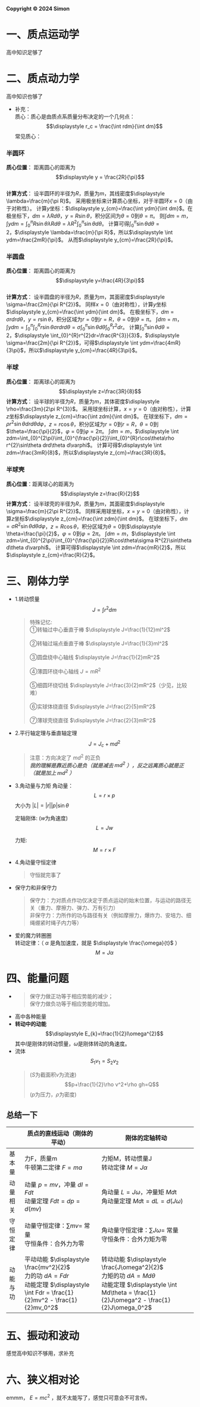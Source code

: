 **Copyright © 2024 Simon**
# 一、质点运动学
高中知识足够了

# 二、质点动力学
高中知识也够了
* 补充：  
  质心：质心是由质点系质量分布决定的一个几何点：
  $$\displaystyle r_c = \frac{\int rdm}{\int dm}$$
常见质心：
### 半圆环 
**质心位置**： 距离圆心的距离为
$$\displaystyle y = \frac{2R}{\pi}$$   
 **计算方式**： 设半圆环的半径为$R$，质量为$m$，其线密度$\displaystyle \lambda=\frac{m}{\pi R}$。 采用极坐标来计算质心坐标，对于半圆环$x = 0$（由于对称性）。 计算$y$坐标：$\displaystyle y_{cm}=\frac{\int ydm}{\int dm}$。在极坐标下，$\displaystyle dm = \lambda Rd\theta$，$\displaystyle y = R\sin\theta$，积分区间为$\theta = 0$到$\theta=\pi$。 则$\displaystyle \int dm=m$，$\displaystyle \int ydm=\int_{0}^{\pi}R\sin\theta\lambda Rd\theta=\lambda R^{2}\int_{0}^{\pi}\sin\theta d\theta$。 计算可得$\displaystyle \int_{0}^{\pi}\sin\theta d\theta = 2$，$\displaystyle \lambda=\frac{m}{\pi R}$，所以$\displaystyle \int ydm=\frac{2mR}{\pi}$。 从而$\displaystyle y_{cm}=\frac{2R}{\pi}$。 
 ### 半圆盘 
 **质心位置**： 距离圆心的距离为
 $$\displaystyle y=\frac{4R}{3\pi}$$  
  **计算方式**： 设半圆盘的半径为$R$，质量为$m$，其面密度$\displaystyle \sigma=\frac{2m}{\pi R^{2}}$。 同样$x = 0$（由对称性），计算$y$坐标$\displaystyle y_{cm}=\frac{\int ydm}{\int dm}$。 在极坐标下，$\displaystyle dm=\sigma rdr d\theta$，$\displaystyle y = r\sin\theta$，积分区域为$\displaystyle r = 0$到$r = R$，$\displaystyle \theta=0$到$\theta=\pi$。 $\displaystyle \int dm=m$，$\displaystyle \int ydm=\int_{0}^{\pi}\int_{0}^{R}r\sin\theta\sigma rdr d\theta=\sigma\int_{0}^{\pi}\sin\theta d\theta\int_{0}^{R}r^{2}dr$。 计算$\displaystyle \int_{0}^{\pi}\sin\theta d\theta = 2$，$\displaystyle \int_{0}^{R}r^{2}dr=\frac{R^{3}}{3}$，$\displaystyle \sigma=\frac{2m}{\pi R^{2}}$，可得$\displaystyle \int ydm=\frac{4mR}{3\pi}$，所以$\displaystyle y_{cm}=\frac{4R}{3\pi}$。 
  ### 半球 
  **质心位置**： 距离球心的距离为
  $$\displaystyle z=\frac{3R}{8}$$ 
  **计算方式**： 设半球的半径为$R$，质量为$m$，其体密度$\displaystyle \rho=\frac{3m}{2\pi R^{3}}$。 采用球坐标计算，$x = y = 0$（由对称性），计算$z$坐标$\displaystyle z_{cm}=\frac{\int zdm}{\int dm}$。 在球坐标下，$\displaystyle dm=\rho r^{2}\sin\theta drd\theta d\varphi$，$\displaystyle z = r\cos\theta$，积分区域为$\displaystyle r = 0$到$r = R$，$\theta = 0$到$\theta=\frac{\pi}{2}$，$\displaystyle \varphi = 0$到$\varphi = 2\pi$。 $\displaystyle \int dm=m$，$\displaystyle \int zdm=\int_{0}^{2\pi}\int_{0}^{\frac{\pi}{2}}\int_{0}^{R}r\cos\theta\rho r^{2}\sin\theta drd\theta d\varphi$。 计算可得$\displaystyle \int zdm=\frac{3mR}{8}$，所以$\displaystyle z_{cm}=\frac{3R}{8}$。 
   ### 半球壳 
   **质心位置**：距离球心的距离为
   $$\displaystyle z=\frac{R}{2}$$
   **计算方式**： 设半球壳的半径为$R$，质量为$m$，其面密度$\displaystyle \sigma=\frac{m}{2\pi R^{2}}$。 同样采用球坐标，$x = y = 0$（由对称性），计算$z$坐标$\displaystyle z_{cm}=\frac{\int zdm}{\int dm}$。 在球坐标下，$dm=\sigma R^{2}\sin\theta d\theta d\varphi$，$z = R\cos\theta$，积分区域为$\displaystyle \theta = 0$到$\displaystyle \theta=\frac{\pi}{2}$，$\displaystyle \varphi = 0$到$\displaystyle \varphi = 2\pi$。 $\displaystyle \int dm=m$，$\displaystyle \int zdm=\int_{0}^{2\pi}\int_{0}^{\frac{\pi}{2}}R\cos\theta\sigma R^{2}\sin\theta d\theta d\varphi$。 计算可得$\displaystyle \int zdm=\frac{mR}{2}$，所以$\displaystyle z_{cm}=\frac{R}{2}$。
# 三、刚体力学
* 1.转动惯量
  $$J = \int r^2 dm$$

  >特殊记忆:  
  ①转轴过中心垂直于棒  $\displaystyle J=\frac{1}{12}ml^2$  
  ${}$   
  ②转轴过端点垂直于棒 $\displaystyle J=\frac{1}{3}ml^2$    
  ${}$   
  ③圆盘绕中心轴线 $\displaystyle J=\frac{1}{2}mR^2$  
  ${}$   
  ④薄圆环绕中心轴线 $\displaystyle J=mR^2$  
  ${}$   
  ⑤细圆环绕切线 $\displaystyle J=\frac{3}{2}mR^2$（少见，比较难）  
  ${}$   
  ⑥实球体绕直径 $\displaystyle J=\frac{2}{5}mR^2$  
  ${}$   
  ⑦薄球壳绕直径 $\displaystyle J=\frac{2}{3}mR^2$  

* 2.平行轴定理与垂直轴定理
  $$J = J_c +md^2$$

  >注意：方向决定了 $md^2$ 的正负  
  ***我的理解是靠近质心是负（就是减去 $md^2$ ），反之远离质心就是正（就是加上 $md^2$ ）***


* 3.角动量与力矩
  角动量：
  $$L = r \times p$$
   大小为 $|L|=|r||p|\sin\theta$  

  定轴刚体: ($w$为角速度)  
  $$L= J w$$
 
    
      
  力矩:
  $$M = r \times F$$



* 4.角动量守恒定律
  >守恒就完事了
* 保守力和非保守力
  >保守力：力对质点作功仅决定于质点运动的始末位置，与运动的路径无关（重力、摩擦力、弹力、万有引力）  
  >非保守力：力所作的功与路径有关（例如摩擦力，爆炸力、安培力、细绳绷紧时绳子内力等）

* 爱的魔力转圈圈  
  转动定律：（ $\alpha$ 是角加速度，就是 $\displaystyle \frac{\omega}{t}$ ）
  $$M=J\alpha$$

  

# 四、能量问题
* >保守力做正功等于相应势能的减少；    
   保守力做负功等于相应势能的增加。
* 高中各种能量
* **转动中的动能**
$$\displaystyle E_{k}=\frac{1}{2}I\omega^{2}$$
其中$I$是刚体的转动惯量，$\omega$是刚体转动的角速度。
* 流体
  $$S_1v_1=S_2v_2$$
  >($S$为截面积$v$为流速)  
  $$p+\frac{1}{2}\rho v^2+\rho gh=Q$$
  >($p$为压力，$\rho$为密度)



## 总结一下
| |质点的直线运动（刚体的平动） | 刚体的定轴转动 |
| --- | --- | --- | 
| 基本量 | 力F，质量m<br>牛顿第二定律 $F = ma$ | 力矩M，转动惯量J<br>转动定律 $M = J\alpha$ | 
| 动量相关 | 动量 $p = mv$，冲量 $dI = Fdt$<br>动量定理 $Fdt = dp = d(mv)$ | 角动量 $L = J\omega$，冲量矩 $Md\mathrm{t}$<br>角动量定理 $Md\mathrm{t} = dL = d(J\omega)$ |
| 守恒定律 | 动量守恒定律：$\sum mv =$ 常量<br>守恒条件：合外力为零 | 角动量守恒定律：$\sum J\omega =$ 常量<br>守恒条件：合外力矩为零 | 
| 动能与功 | 平动动能 $\displaystyle \frac{mv^2}{2}$<br>力的功 $dA = Fdr$<br>动能定理 $\displaystyle \int Fdr = \frac{1}{2}mv^2 - \frac{1}{2}mv_0^2$ | 转动动能 $\displaystyle \frac{J\omega^2}{2}$<br>力矩的功 $dA = Md\theta$<br>动能定理 $\displaystyle \int Md\theta = \frac{1}{2}J\omega^2 - \frac{1}{2}J\omega_0^2$ |

# 五、振动和波动
感觉高中知识不够用，求补充

# 六、狭义相对论
emmm， $E=mc^2$ ，就不太能写了，感觉只可意会不可言传。